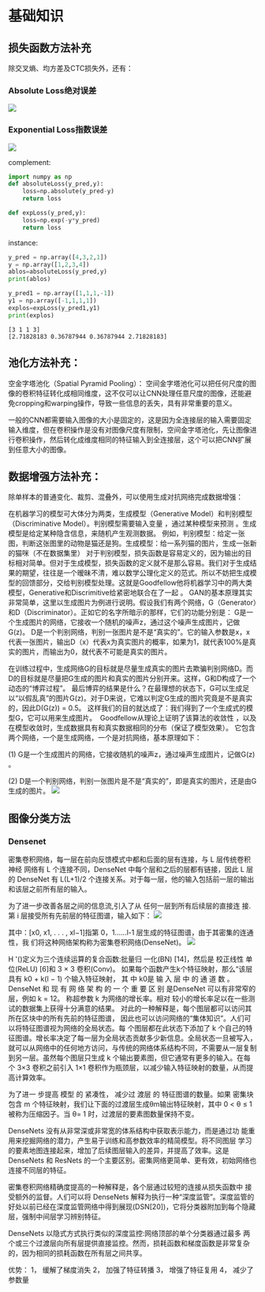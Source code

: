 # 基础知识

## 损失函数方法补充
除交叉熵、均方差及CTC损失外，还有：

###  Absolute Loss绝对误差

![](https://ai-studio-static-online.cdn.bcebos.com/3a12315fbb5f413c9280b3316afe81e9df7d55bc2a3c42969373657201f0061d)


### Exponential Loss指数误差

![](https://ai-studio-static-online.cdn.bcebos.com/39f82dd6dce14e67bd21cdb757d666ef13af422effaa44eb9f512be698ca295c)




complement:


```python
import numpy as np
def absoluteLoss(y_pred,y):
    loss=np.absolute(y_pred-y)
    return loss

def expLoss(y_pred,y):
    loss=np.exp(-y*y_pred)
    return loss
```

instance:


```python
y_pred = np.array([4,3,2,1])
y = np.array([1,2,3,4])
ablos=absoluteLoss(y_pred,y)
print(ablos)

y_pred1 = np.array([1,1,1,-1])
y1 = np.array([-1,1,1,1])
explos=expLoss(y_pred1,y1)
print(explos)
```

    [3 1 1 3]
    [2.71828183 0.36787944 0.36787944 2.71828183]


## 池化方法补充：
 空金字塔池化（Spatial Pyramid Pooling）：
 空间金字塔池化可以把任何尺度的图像的卷积特征转化成相同维度，这不仅可以让CNN处理任意尺度的图像，还能避免cropping和warping操作，导致一些信息的丢失，具有非常重要的意义。

一般的CNN都需要输入图像的大小是固定的，这是因为全连接层的输入需要固定输入维度，但在卷积操作是没有对图像尺度有限制，空间金字塔池化，先让图像进行卷积操作，然后转化成维度相同的特征输入到全连接层，这个可以把CNN扩展到任意大小的图像。

## 数据增强方法补充：

除单样本的普通变化、裁剪、混叠外，可以使用生成对抗网络完成数据增强：

在机器学习的模型可大体分为两类，生成模型（Generative Model）和判别模型（Discriminative Model）。判别模型需要输入变量 ，通过某种模型来预测 。生成模型是给定某种隐含信息，来随机产生观测数据。
例如，判别模型：给定一张图，判断这张图里的动物是猫还是狗。生成模型：给一系列猫的图片，生成一张新的猫咪（不在数据集里）
对于判别模型，损失函数是容易定义的，因为输出的目标相对简单。但对于生成模型，损失函数的定义就不是那么容易。我们对于生成结果的期望，往往是一个暧昧不清，难以数学公理化定义的范式。所以不妨把生成模型的回馈部分，交给判别模型处理。这就是Goodfellow他将机器学习中的两大类模型，Generative和Discrimitive给紧密地联合在了一起 。
GAN的基本原理其实非常简单，这里以生成图片为例进行说明。假设我们有两个网络，G（Generator）和D（Discriminator）。正如它的名字所暗示的那样，它们的功能分别是：
G是一个生成图片的网络，它接收一个随机的噪声z，通过这个噪声生成图片，记做G(z)。
D是一个判别网络，判别一张图片是不是“真实的”。它的输入参数是x，x代表一张图片，输出D（x）代表x为真实图片的概率，如果为1，就代表100%是真实的图片，而输出为0，就代表不可能是真实的图片。

在训练过程中，生成网络G的目标就是尽量生成真实的图片去欺骗判别网络D。而D的目标就是尽量把G生成的图片和真实的图片分别开来。这样，G和D构成了一个动态的“博弈过程”。
最后博弈的结果是什么？在最理想的状态下，G可以生成足以“以假乱真”的图片G(z)。对于D来说，它难以判定G生成的图片究竟是不是真实的，因此D(G(z)) = 0.5。
这样我们的目的就达成了：我们得到了一个生成式的模型G，它可以用来生成图片。 
Goodfellow从理论上证明了该算法的收敛性 ，以及在模型收敛时，生成数据具有和真实数据相同的分布（保证了模型效果）。
它包含两个网络，一个是生成网络，一个是对抗网络，基本原理如下：

(1) G是一个生成图片的网络，它接收随机的噪声z，通过噪声生成图片，记做G(z) 。

(2) D是一个判别网络，判别一张图片是不是“真实的”，即是真实的图片，还是由G生成的图片。
![](https://ai-studio-static-online.cdn.bcebos.com/ee139c5ac0444a9a839ffc82c174fc6652603225727e4bf794850a378310100d)


## 图像分类方法

### Densenet
密集卷积网络，每一层在前向反馈模式中都和后面的层有连接，与 L 层传统卷积神经
网络有 L 个连接不同，DenseNet 中每个层和之后的层都有链接，因此 L 层的 DenseNet 有 L(L+1)/2 个连接关系。对于每一层，他的输入包括前一层的输出和该层之前所有层的输入。

为了进一步改善各层之间的信息流,引入了从 任何一层到所有后续层的直接连
接.第 i 层接受所有先前层的特征图谱，输入如下：
![](https://ai-studio-static-online.cdn.bcebos.com/a5732a1e18a349c2a1e57e2b2a8c88b33da0673fddb24a11a26df457b5b35ad1)


其中：[x0, x1, . . . , xl−1]指第 0，1……l-1 层生成的特征图谱，由于其密集的连通性，我
们将这种网络架构称为密集卷积网络(DenseNet)。 
![](https://ai-studio-static-online.cdn.bcebos.com/736dd2aa74c042dc969b7dda89c00f1269276e04b1df4445a3f0d4f3f6d45665)


H '()定义为三个连续运算的复合函数:批量归 一化(BN) [14]，然后是 校正线性
单位(ReLU) [6]和 3 × 3 卷积(Conv)。
如果每个函数产生k个特征映射，那么“该层具有 k0 + k(l − 1) 个输入特征映射，
其 中 k0是 输 入 层 中 的 通 道 数 。 DenseNet 和 现 有 网 络 架 构 的 一 个 重 要 区 别 是DenseNet 可以有非常窄的层，例如 k = 12。 称超参数 k 为网络的增长率。相对
较小的增长率足以在一些测试的数据集上获得十分满意的结果。
对此的一种解释是，每个图层都可以访问其所在区块中的所有先前的特征图谱，
因此也可以访问网络的“集体知识”。人们可以将特征图谱视为网络的全局状态。每
个图层都在此状态下添加了 k 个自己的特征图谱。增长率决定了每一层为全局状态贡献多少新信息。全局状态一旦被写入，就可以从网络中的任何地方访问，与传统的网络体系结构不同，不需要从一层复制到另一层。虽然每个图层只生成 k 个输出要素图，但它通常有更多的输入。在每个 3×3
卷积之前引入 1×1 卷积作为瓶颈层，以减少输入特征映射的数量，从而提高计算效率。

为了进一 步提高 模型 的 紧凑性， 减少过 渡层 的 特征图谱的数量。如果 密集块
包含 m 个特征映射，我们让下面的过渡层生成θm输出特征映射，其中 0 < θ ≤ 1
被称为压缩因子。当 θ= 1 时，过渡层的要素图数量保持不变。

DenseNets 没有从非常深或非常宽的体系结构中获取表示能力，而是通过功
能重用来挖掘网络的潜力，产生易于训练和高参数效率的精简模型。将不同图层
学习的要素地图连接起来，增加了后续图层输入的差异，并提高了效率。这是
DenseNets 和 ResNets 的一个主要区别。密集网络更简单、更有效，初始网络也
连接不同层的特征。

密集卷积网络精确度提高的一种解释是，各个层通过较短的连接从损失函数中
接受额外的监督。人们可以将 DenseNets 解释为执行一种“深度监管”。深度监管的
好处以前已经在深度监管网络中得到展现(DSN[20])，它将分类器附加到每个隐藏
层，强制中间层学习辨别特征。

DenseNets 以隐式方式执行类似的深度监控:网络顶部的单个分类器通过最多
两个或三个过渡层向所有层提供直接监控。然而，损耗函数和梯度函数是非常复杂
的，因为相同的损耗函数在所有层之间共享。

优势：
1， 缓解了梯度消失
2， 加强了特征转播
3， 增强了特征复用
4， 减少了参数量
